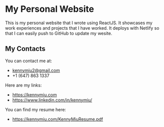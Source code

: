 # My Personal Website
This is my personal website that I wrote using ReactJS. It showcases my work experiences and projects that I have worked.
It deploys with Netlify so that I can easily push to GitHub to update my wesite.

## My Contacts
You can contact me at:
- kennymiu2@gmail.com
- +1 (647) 863 1337

Here are my links: 
- https://kennymiu.com
- https://www.linkedin.com/in/kennymiu/

You can find my resume here:
- https://kennymiu.com/KennyMiuResume.pdf
